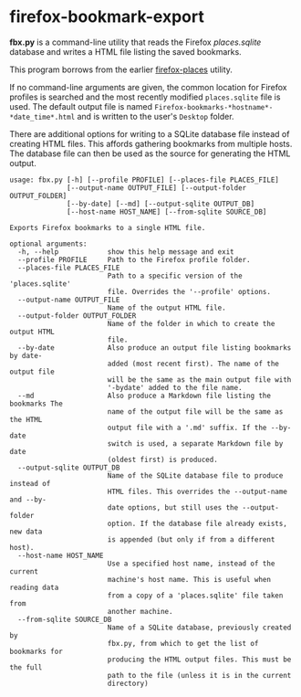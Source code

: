 # firefox-bookmark-export

**fbx.py** is a command-line utility that reads the Firefox *places.sqlite* database and writes a HTML file listing the saved bookmarks.

This program borrows from the earlier [firefox-places](https://github.com/wmelvin/firefox-places) utility.

If no command-line arguments are given, the common location for Firefox profiles is searched and the most recently modified `places.sqlite` file is used. The default output file is named `Firefox-bookmarks-*hostname*-*date_time*.html` and is written to the user's `Desktop` folder.

There are additional options for writing to a SQLite database file instead of creating HTML files. This affords gathering bookmarks from multiple hosts. The database file can then be used as the source for generating the HTML output.


```
usage: fbx.py [-h] [--profile PROFILE] [--places-file PLACES_FILE]
              [--output-name OUTPUT_FILE] [--output-folder OUTPUT_FOLDER]
              [--by-date] [--md] [--output-sqlite OUTPUT_DB]
              [--host-name HOST_NAME] [--from-sqlite SOURCE_DB]

Exports Firefox bookmarks to a single HTML file.

optional arguments:
  -h, --help            show this help message and exit
  --profile PROFILE     Path to the Firefox profile folder.
  --places-file PLACES_FILE
                        Path to a specific version of the 'places.sqlite'
                        file. Overrides the '--profile' options.
  --output-name OUTPUT_FILE
                        Name of the output HTML file.
  --output-folder OUTPUT_FOLDER
                        Name of the folder in which to create the output HTML
                        file.
  --by-date             Also produce an output file listing bookmarks by date-
                        added (most recent first). The name of the output file
                        will be the same as the main output file with
                        '-bydate' added to the file name.
  --md                  Also produce a Markdown file listing the bookmarks The
                        name of the output file will be the same as the HTML
                        output file with a '.md' suffix. If the --by-date
                        switch is used, a separate Markdown file by date
                        (oldest first) is produced.
  --output-sqlite OUTPUT_DB
                        Name of the SQLite database file to produce instead of
                        HTML files. This overrides the --output-name and --by-
                        date options, but still uses the --output-folder
                        option. If the database file already exists, new data
                        is appended (but only if from a different host).
  --host-name HOST_NAME
                        Use a specified host name, instead of the current
                        machine's host name. This is useful when reading data
                        from a copy of a 'places.sqlite' file taken from
                        another machine.
  --from-sqlite SOURCE_DB
                        Name of a SQLite database, previously created by
                        fbx.py, from which to get the list of bookmarks for
                        producing the HTML output files. This must be the full
                        path to the file (unless it is in the current
                        directory)
```